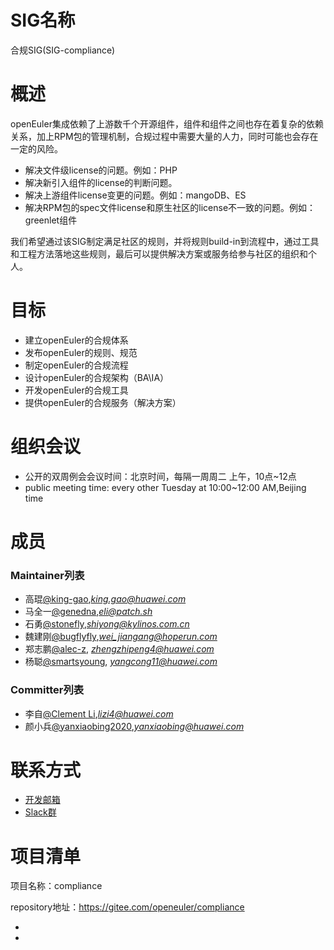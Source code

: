 
# SIG名称

合规SIG(SIG-compliance)

# 概述
openEuler集成依赖了上游数千个开源组件，组件和组件之间也存在着复杂的依赖关系，加上RPM包的管理机制，合规过程中需要大量的人力，同时可能也会存在一定的风险。

- 解决文件级license的问题。例如：PHP
- 解决新引入组件的license的判断问题。
- 解决上游组件license变更的问题。例如：mangoDB、ES
- 解决RPM包的spec文件license和原生社区的license不一致的问题。例如：greenlet组件

我们希望通过该SIG制定满足社区的规则，并将规则build-in到流程中，通过工具和工程方法落地这些规则，最后可以提供解决方案或服务给参与社区的组织和个人。

# 目标
- 建立openEuler的合规体系
- 发布openEuler的规则、规范
- 制定openEuler的合规流程
- 设计openEuler的合规架构（BA\IA）
- 开发openEuler的合规工具
- 提供openEuler的合规服务（解决方案）

# 组织会议

- 公开的双周例会会议时间：北京时间，每隔一周周二 上午，10点~12点
- public meeting time: every other Tuesday at 10:00~12:00 AM,Beijing time

# 成员


### Maintainer列表

- 高琨[@king-gao](https://gitee.com/king-gao),*king.gao@huawei.com*
- 马全一[@genedna](https://gitee.com/genedna),*eli@patch.sh*
- 石勇[@stonefly](https://gitee.com/stonefly),*shiyong@kylinos.com.cn*
- 魏建刚[@bugflyfly](https://gitee.com/bugflyfly),*wei_jiangang@hoperun.com*
- 郑志鹏[@alec-z](https://gitee.com/alec-z), *zhengzhipeng4@huawei.com*
- 杨聪[@smartsyoung](https://gitee.com/smartsyoung), *yangcong11@huawei.com*

### Committer列表

- 李自[@Clement Li](https://gitee.com/clement_li),*lizi4@huawei.com*
- 颜小兵[@yanxiaobing2020](https://gitee.com/yanxiaobing2020),*yanxiaobing@huawei.com*

# 联系方式

- [开发邮箱](dev@openeuler.org)
- [Slack群](https://join.slack.com/t/openeulersigc-nye7591/shared_invite/zt-lhh8mbs1-kIvEC86Ct2e_4BvZxkAxYQ)


# 项目清单


项目名称：compliance

repository地址：https://gitee.com/openeuler/compliance

- 
- 
